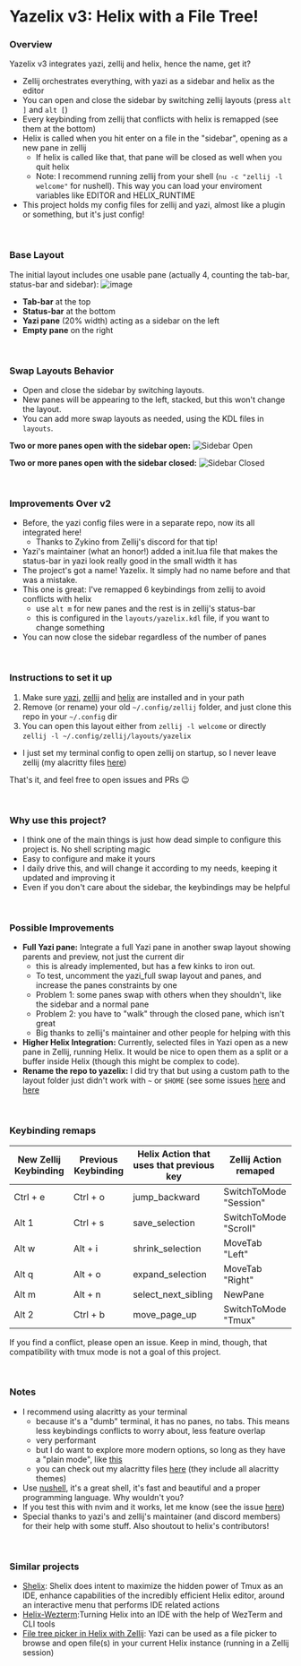 # Yazelix v3: Helix with a File Tree!

### Overview
Yazelix v3 integrates yazi, zellij and helix, hence the name, get it?
- Zellij orchestrates everything, with yazi as a sidebar and helix as the editor
- You can open and close the sidebar by switching zellij layouts (press `alt ]` and `alt [`)
- Every keybinding from zellij that conflicts with helix is remapped (see them at the bottom)
- Helix is called when you hit enter on a file in the "sidebar", opening as a new pane in zellij
  - If helix is called like that, that pane will be closed as well when you quit helix
  - Note: I recommend running zellij from your shell (`nu -c "zellij -l welcome"` for nushell). This way you can load your enviroment variables like EDITOR and HELIX_RUNTIME
- This project holds my config files for zellij and yazi, almost like a plugin or something, but it's just config!

<br>

### Base Layout
The initial layout includes one usable pane (actually 4, counting the tab-bar, status-bar and sidebar):
![image](https://github.com/luccahuguet/zellij/assets/27565287/c8333411-b6f4-4c0e-9ea8-1992859c8749)

- **Tab-bar** at the top
- **Status-bar** at the bottom
- **Yazi pane** (20% width) acting as a sidebar on the left
- **Empty pane** on the right

<br>

### Swap Layouts Behavior
- Open and close the sidebar by switching layouts.
- New panes will be appearing to the left, stacked, but this won't change the layout.
- You can add more swap layouts as needed, using the KDL files in `layouts`.

**Two or more panes open with the sidebar open:**
![Sidebar Open](https://github.com/luccahuguet/zellij/assets/27565287/8faf2bc4-7861-467a-8629-b41dc57fbab8)

**Two or more panes open with the sidebar closed:**
![Sidebar Closed](https://github.com/luccahuguet/zellij/assets/27565287/038ce337-dc79-415b-a137-1efcf21b0cf7)

<br>

### Improvements Over v2
- Before, the yazi config files were in a separate repo, now its all integrated here!  
  - Thanks to Zykino from Zellij's discord for that tip!
- Yazi's maintainer (what an honor!) added a init.lua file that makes the status-bar in yazi look really good in the small width it has
- The project's got a name! Yazelix. It simply had no name before and that was a mistake.
- This one is great: I've remapped 6 keybindings from zellij to avoid conflicts with helix 
  - use `alt m` for new panes and the rest is in zellij's status-bar 
  - this is configured in the `layouts/yazelix.kdl` file, if you want to change something 
- You can now close the sidebar regardless of the number of panes
  
<br>

### Instructions to set it up
1. Make sure [yazi](https://github.com/sxyazi/yazi), [zellij](https://github.com/zellij-org/zellij) and [helix](https://helix-editor.com) are installed and in your path
2. Remove (or rename) your old `~/.config/zellij` folder, and just clone this repo in your `~/.config` dir
3. You can open this layout either from `zellij -l welcome` or directly `zellij -l ~/.config/zellij/layouts/yazelix`
  - I just set my terminal config to open zellij on startup, so I never leave zellij (my alacritty files [here](https://github.com/luccahuguet/alacritty-files))

That's it, and feel free to open issues and PRs 😉

<br>

### Why use this project?
- I think one of the main things is just how dead simple to configure this project is. No shell scripting magic
- Easy to configure and make it yours
- I daily drive this, and will change it according to my needs, keeping it updated and improving it
- Even if you don't care about the sidebar, the keybindings may be helpful

<br>

### Possible Improvements
- **Full Yazi pane:** Integrate a full Yazi pane in another swap layout showing parents and preview, not just the current dir
  - this is already implemented, but has a few kinks to iron out.
  - To test, uncomment the yazi_full swap layout and panes, and increase the panes constraints by one
  - Problem 1: some panes swap with others when they shouldn't, like the sidebar and a normal pane
  - Problem 2: you have to "walk" through the closed pane, which isn't great
  - Big thanks to zellij's maintainer and other people for helping with this
- **Higher Helix Integration:** Currently, selected files in Yazi open as a new pane in Zellij, running Helix. It would be nice to open them as a split or a buffer inside Helix (though this might be complex to code).
- **Rename the repo to yazelix:** I did try that but using a custom path to the layout folder just didn't work with `~` or `$HOME` (see some issues [here](https://github.com/zellij-org/zellij/issues/2764) and [here](https://github.com/zellij-org/zellij/issues/3115)

<br>

### Keybinding remaps
| New Zellij Keybinding | Previous Keybinding      | Helix Action that uses that previous key | Zellij Action remaped       |
|-----------------------|--------------------------|------------------------------------------|-----------------------------|
| Ctrl + e              | Ctrl + o                 | jump_backward                            | SwitchToMode "Session"      |
| Alt 1                 | Ctrl + s                 | save_selection                           | SwitchToMode "Scroll"       |
| Alt w                 | Alt + i                  | shrink_selection                         | MoveTab "Left"              |
| Alt q                 | Alt + o                  | expand_selection                         | MoveTab "Right"             |
| Alt m                 | Alt + n                  | select_next_sibling                      | NewPane                     |
| Alt 2                 | Ctrl + b                 | move_page_up                             | SwitchToMode "Tmux"         |

If you find a conflict, please open an issue. Keep in mind, though, that compatibility with tmux mode is not a goal of this project.

<br>

### Notes
- I recommend using alacritty as your terminal
  - because it's a "dumb" terminal, it has no panes, no tabs. This means less keybindings conflicts to worry about, less feature overlap
  - very performant
  - but I do want to explore more modern options, so long as they have a "plain mode", like [this](https://raphamorim.io/rio/pt-br/docs/next/navigation#plain)
  - you can check out my alacritty files [here](https://github.com/luccahuguet/alacritty-files) (they include all alacritty themes)
- Use [nushell](https://www.nushell.sh/), it's a great shell, it's fast and beautiful and a proper programming language. Why wouldn't you?
- If you test this with nvim and it works, let me know (see the issue [here](https://github.com/luccahuguet/zellij/issues/2))
- Special thanks to yazi's and zellij's maintainer (and discord members) for their help with some stuff. Also shoutout to helix's contributors!

<br>

### Similar projects
- [Shelix](https://github.com/webdev23/shelix): Shelix does intent to maximize the hidden power of Tmux as an IDE, enhance capabilities of the incredibly efficient Helix editor, around an interactive menu that performs IDE related actions
- [Helix-Wezterm](https://github.com/quantonganh/helix-wezterm):Turning Helix into an IDE with the help of WezTerm and CLI tools
- [File tree picker in Helix with Zellij](https://yazi-rs.github.io/docs/tips/#helix-with-zellij): Yazi can be used as a file picker to browse and open file(s) in your current Helix instance (running in a Zellij session)

